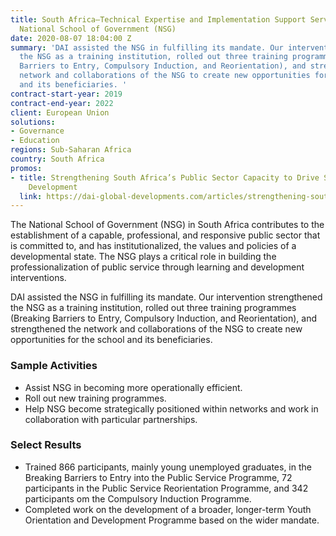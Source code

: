 ```yaml
---
title: South Africa—Technical Expertise and Implementation Support Services for the
  National School of Government (NSG)
date: 2020-08-07 18:04:00 Z
summary: 'DAI assisted the NSG in fulfilling its mandate. Our intervention strengthened
  the NSG as a training institution, rolled out three training programmes (Breaking
  Barriers to Entry, Compulsory Induction, and Reorientation), and strengthened the
  network and collaborations of the NSG to create new opportunities for the school
  and its beneficiaries. '
contract-start-year: 2019
contract-end-year: 2022
client: European Union
solutions:
- Governance
- Education
regions: Sub-Saharan Africa
country: South Africa
promos:
- title: Strengthening South Africa’s Public Sector Capacity to Drive Sustainable
    Development
  link: https://dai-global-developments.com/articles/strengthening-south-africas-public-sector-capacity-to-drive-sustainable-development
---
```


The National School of Government (NSG) in South Africa contributes to the establishment of a capable, professional, and responsive public sector that is committed to, and has institutionalized, the values and policies of a developmental state. The NSG plays a critical role in building the professionalization of public service through learning and development interventions.

DAI assisted the NSG in fulfilling its mandate. Our intervention strengthened the NSG as a training institution, rolled out three training programmes (Breaking Barriers to Entry, Compulsory Induction, and Reorientation), and strengthened the network and collaborations of the NSG to create new opportunities for the school and its beneficiaries.

### Sample Activities

* Assist NSG in becoming more operationally efficient.
* Roll out new training programmes.
* Help NSG become strategically positioned within networks and work in collaboration with particular partnerships.

### Select Results

* Trained 866 participants, mainly young unemployed graduates, in the Breaking Barriers to Entry into the Public Service Programme, 72 participants in the Public Service Reorientation Programme, and 342 participants om the Compulsory Induction Programme.
* Completed work on the development of a broader, longer-term Youth Orientation and Development Programme based on the wider mandate.
